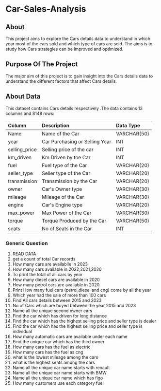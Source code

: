 # Car-Sales-Analysis

## About

This project aims to explore the Cars details data to understand in which year most of the cars sold and which type of cars are sold. The aims is to study how Cars strategies can be improved and optimized.

## Purpose Of The Project

The major aim of this project is to gain insight into the Cars details data to understand the different factors that affect Cars details.

## About Data

This dataset contains Cars details respectively .The data contains 13 columns and 8148 rows:

| Column                  | Description                             | Data Type      |
| :---------------------- | :-------------------------------------- | :------------- |
| Name     | Name of the Car           | VARCHAR(50)  |
| year  |Car Purchasing or Selling Year      | INT   |
| selling_price   | Selling price of the car            | INT   |
| km_driven   |Km Driven by the Car        | INT  |
| fuel             | Fuel type of the Car   | VARCHAR(20)   |
| seller_type           |  Seller type of the Car  |  VARCHAR(20) |
| transmission             | Transmission by the Car              | VARCHAR(20) |
| owner       | Car's Owner type   | VARCHAR(30)           |
| mileage        | Mileage of the Car      | VARCHAR(30) |
| engine                  | Car's Engine type | VARCHAR(20)           |
| max_power  | Max Power of the Car | VARCHAR(30)      |
| torque | Torque Produced by the Car | VARCHAR(50)      |
| seats                 |   No of Seats in the Car   | INT    |

### Generic Question

1. READ DATA
2. get a count of total Car records
3. How many cars are availablle in 2023
4. How many cars available in 2022,2021,2020
5. To print the total of all cars by year
6. How many diesel cars are available in 2020
7. How many petrol cars are available in 2020
8. Print How many fuel cars (petrol,diesel and cng) come by all the year
9. Which year had the sale of more than 100 cars
10. Find All cars details between 2015 and 2023
11. No of Cars which are buyed between the year 2015 and 2023
12. Name all the unique second owner cars
13. Find the car which has driven for long distance
14. Find the car which has the highest selling price and seller type is dealer
15. Find the car which has the  highest selling price and seller type is individual
16. How many automatic cars are available under each name
17. Find the unique car which has the third owner
18. How many cars has the fuel as electric
19. How many cars has the fuel as cng
20. what is the lowest mileage among the cars
21. what is the highest seats among the cars
22. Name all the unique car name starts with renault
23. Name all the unique car name starts with BMW
24. Name all the unique car name which has figo
25. How many customers use each category fuel

